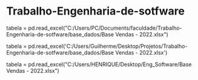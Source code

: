 # Trabalho-Engenharia-de-sotfware

<!-- Fábio -->
tabela = pd.read_excel("C:/Users/PC/Documents/faculdade/Trabalho-Engenharia-de-sotfware/base_dados/Base Vendas - 2022.xlsx")


<!-- Gui -->
tabela = pd.read_excel('C:/Users/Guilherme/Desktop/Projetos/Trabalho-Engenharia-de-sotfware/base_dados/Base Vendas - 2022.xlsx')

<!-- Henrique -->
tabela = pd.read_excel("C:/Users/HENRIQUE/Desktop/Eng_Software/Base Vendas - 2022.xlsx")